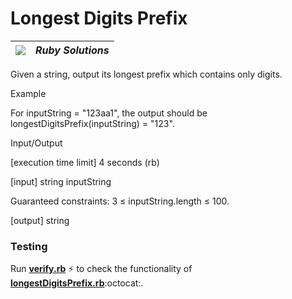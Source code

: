# Longest Digits Prefix
| ![](https://app.codesignal.com/user-icons/languages/rb.svg) | ***Ruby Solutions*** |
|---|---|

Given a string, output its longest prefix which contains only digits.

Example

For inputString = "123aa1", the output should be
longestDigitsPrefix(inputString) = "123".

Input/Output

[execution time limit] 4 seconds (rb)

[input] string inputString

Guaranteed constraints:
3 ≤ inputString.length ≤ 100.

[output] string


### Testing

Run [**verify.rb**](./verify.rb) :zap: to check the functionality of [**longestDigitsPrefix.rb**](./longestDigitsPrefix.rb):octocat:.